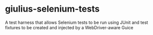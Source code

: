 giulius-selenium-tests
======================

A test harness that allows Selenium tests to be run using JUnit and test fixtures to be created and injected by a WebDriver-aware Guice